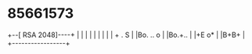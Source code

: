 85661573
========

+--[ RSA 2048]----+ |                 | |                 | |                 | |                 | | +    . S        | |Bo. .. o         | |Bo.+..           | |+E o*            | |B+B+             | +-----------------+
